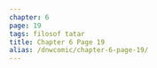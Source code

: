 ```yaml
---
chapter: 6
page: 19
tags: filosof tatar
title: Chapter 6 Page 19
alias: /dnwcomic/chapter-6-page-19/
---
```

